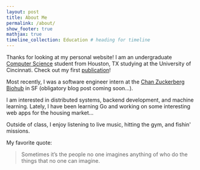 ```yaml
---
layout: post
title: About Me 
permalink: /about/
show_footer: true
mathjax: true
timeline_collection: Education # heading for timeline
---
```


Thanks for looking at my personal website! I am an undergraduate [Computer Science](https://ceas.uc.edu/academics/departments/computer-science.html) student from Houston, TX studying at the University of Cincinnati. Check out my first [publication](https://joss.theoj.org)!

Most recently, I was a software engineer intern at the [Chan Zuckerberg Biohub](https://www.elevancehealth.com/) in SF (obligatory blog post coming soon...).

I am interested in distributed systems, backend development, and machine learning. Lately, I have been learning Go and working on some interesting web apps for the housing market...

Outside of class, I enjoy listening to live music, hitting the gym, and fishin' missions.

My favorite quote:

> Sometimes it’s the people no one imagines anything of who do the things that no one can imagine.

